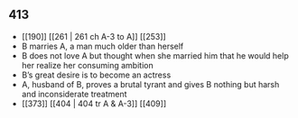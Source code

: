 ## 413
- [[190]] [[261 | 261 ch A-3 to A]] [[253]] 
- B marries A, a man much older than herself
- B does not love A but thought when she married him that he would help her realize her consuming ambition
- B’s great desire is to become an actress
- A, husband of B, proves a brutal tyrant and gives B nothing but harsh and inconsiderate treatment
- [[373]] [[404 | 404 tr A &amp; A-3]] [[409]] 

